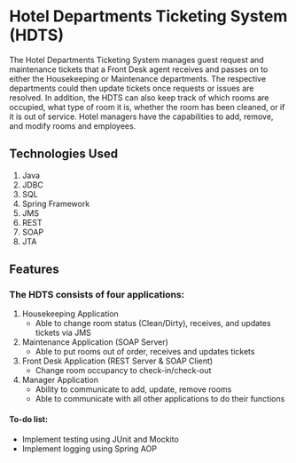 # Hotel Departments Ticketing System (HDTS)
The Hotel Departments Ticketing System manages guest request and maintenance tickets that a Front Desk agent receives and passes on to either the Housekeeping or Maintenance departments. The respective departments could then update tickets once requests or issues are resolved. In addition, the HDTS can also keep track of which rooms are occupied, what type of room it is, whether the room has been cleaned, or if it is out of service. Hotel managers have the capabilities to add, remove, and modify rooms and employees.

## Technologies Used
1. Java
2. JDBC
3. SQL
4. Spring Framework
5. JMS
6. REST
7. SOAP
8. JTA

## Features 
### The HDTS consists of four applications:
1. Housekeeping Application
    - Able to change room status (Clean/Dirty), receives, and updates tickets via JMS
2. Maintenance Application (SOAP Server)
    - Able to put rooms out of order, receives and updates tickets
3. Front Desk Application (REST Server & SOAP Client)
    - Change room occupancy to check-in/check-out 
4. Manager Application
    - Ability to communicate to add, update, remove rooms
    - Able to communicate with all other applications to do their functions

#### To-do list:
- Implement testing using JUnit and Mockito
- Implement logging using Spring AOP
